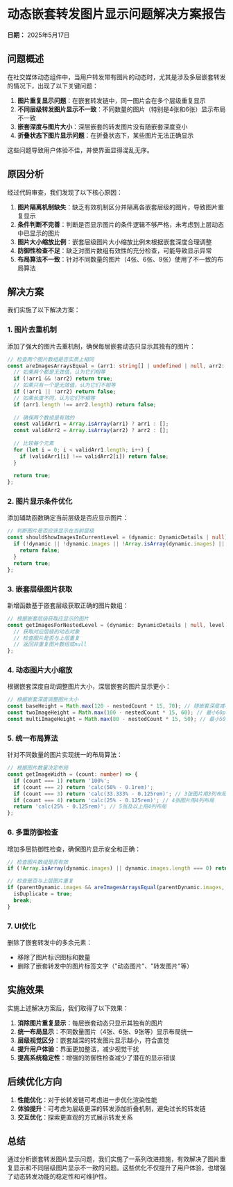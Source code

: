 # 动态嵌套转发图片显示问题解决方案报告

**日期：** 2025年5月17日

## 问题概述

在社交媒体动态组件中，当用户转发带有图片的动态时，尤其是涉及多层嵌套转发的情况下，出现了以下关键问题：

1. **图片重复显示问题**：在嵌套转发链中，同一图片会在多个层级重复显示
2. **不同层级转发图片显示不一致**：不同数量的图片（特别是4张和6张）显示布局不一致
3. **嵌套深度与图片大小**：深层嵌套的转发图片没有随嵌套深度变小
4. **折叠状态下图片显示问题**：在折叠状态下，某些图片无法正确显示

这些问题导致用户体验不佳，并使界面显得混乱无序。

## 原因分析

经过代码审查，我们发现了以下核心原因：

1. **图片隔离机制缺失**：缺乏有效机制区分并隔离各嵌套层级的图片，导致图片重复显示
2. **条件判断不完善**：判断是否显示图片的条件逻辑不够严格，未考虑到上层动态中已显示的图片
3. **图片大小缩放比例**：嵌套层级图片大小缩放比例未根据嵌套深度合理调整
4. **防御性检查不足**：缺乏对图片数组有效性的充分检查，可能导致显示异常
5. **布局算法不一致**：针对不同数量的图片（4张、6张、9张）使用了不一致的布局算法

## 解决方案

我们实施了以下解决方案：

### 1. 图片去重机制

添加了强大的图片去重机制，确保每层嵌套动态只显示其独有的图片：

```typescript
// 检查两个图片数组是否实质上相同
const areImagesArraysEqual = (arr1: string[] | undefined | null, arr2: string[] | undefined | null): boolean => {
  // 如果两个都是无效值，认为它们相等
  if (!arr1 && !arr2) return true;
  // 如果只有一个是无效值，认为它们不相等
  if (!arr1 || !arr2) return false;
  // 如果长度不同，认为它们不相等
  if (arr1.length !== arr2.length) return false;
  
  // 确保两个数组是有效的
  const validArr1 = Array.isArray(arr1) ? arr1 : [];
  const validArr2 = Array.isArray(arr2) ? arr2 : [];
  
  // 比较每个元素
  for (let i = 0; i < validArr1.length; i++) {
    if (validArr1[i] !== validArr2[i]) return false;
  }
  
  return true;
};
```

### 2. 图片显示条件优化

添加辅助函数确定当前层级是否应显示图片：

```typescript
// 判断图片是否应该显示在当前层级
const shouldShowImagesInCurrentLevel = (dynamic: DynamicDetails | null): boolean => {
  if (!dynamic || !dynamic.images || !Array.isArray(dynamic.images) || dynamic.images.length === 0) {
    return false;
  }
  return true;
};
```

### 3. 嵌套层级图片获取

新增函数基于嵌套层级获取正确的图片数组：

```typescript
// 根据嵌套层级获取应显示的图片
const getImagesForNestedLevel = (dynamic: DynamicDetails | null, level: number): string[] | null => {
  // 获取对应层级的动态对象
  // 检查图片是否与上层重复
  // 返回非重复图片数组或null
};
```

### 4. 动态图片大小缩放

根据嵌套深度自动调整图片大小，深层嵌套的图片显示更小：

```typescript
// 根据嵌套深度调整图片大小
const baseHeight = Math.max(120 - nestedCount * 15, 70); // 随嵌套深度减小，但最小不低于70px
const twoImageHeight = Math.max(100 - nestedCount * 15, 60); // 最小60px
const multiImageHeight = Math.max(80 - nestedCount * 15, 50); // 最小50px
```

### 5. 统一布局算法

针对不同数量的图片实现统一的布局算法：

```typescript
// 根据图片数量决定布局
const getImageWidth = (count: number) => {
  if (count === 1) return '100%';
  if (count === 2) return 'calc(50% - 0.1rem)';
  if (count === 3) return 'calc(33.333% - 0.125rem)'; // 3张图片用3列布局
  if (count === 4) return 'calc(25% - 0.125rem)'; // 4张图片用4列布局
  return 'calc(25% - 0.125rem)'; // 5张及以上用4列布局
};
```

### 6. 多重防御检查

增加多层防御性检查，确保图片显示安全和正确：

```typescript
// 检查图片数组是否有效
if (!Array.isArray(dynamic.images) || dynamic.images.length === 0) return null;

// 检查是否与上层图片重复
if (parentDynamic.images && areImagesArraysEqual(parentDynamic.images, currentDynamic.images)) {
  isDuplicate = true;
  break;
}
```

### 7. UI优化

删除了嵌套转发中的多余元素：
- 移除了图片标识图标和数量
- 删除了嵌套转发中的图片标签文字（"动态图片"、"转发图片"等）

## 实施效果

实施上述解决方案后，我们取得了以下效果：

1. **消除图片重复显示**：每层嵌套动态只显示其独有的图片
2. **统一布局显示**：不同数量图片（4张、6张、9张等）显示布局统一
3. **层级视觉区分**：嵌套越深的转发图片显示越小，符合直觉
4. **提升用户体验**：界面更加整洁，减少视觉干扰
5. **提高系统稳定性**：增强的防御性检查减少了潜在的显示错误

## 后续优化方向

1. **性能优化**：对于长转发链可考虑进一步优化渲染性能
2. **体验提升**：可考虑为层级更深的转发添加折叠机制，避免过长的转发链
3. **交互优化**：探索更直观的方式展示转发关系

## 总结

通过分析嵌套转发图片显示问题，我们实施了一系列改进措施，有效解决了图片重复显示和不同层级图片显示不一致的问题。这些优化不仅提升了用户体验，也增强了动态转发功能的稳定性和可维护性。

